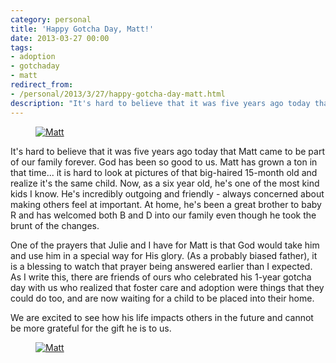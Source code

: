 ```yaml
---
category: personal
title: 'Happy Gotcha Day, Matt!'
date: 2013-03-27 00:00
tags:
- adoption
- gotchaday
- matt
redirect_from:
- /personal/2013/3/27/happy-gotcha-day-matt.html
description: "It's hard to believe that it was five years ago today that Matt came to be part of our family forever. God has been so good to us. Matt has grown a ton in that time... it is hard to look at pictures of that big-haired 15-month old and realize it's the same child."
---
```

<figure class="align-center" style="width: 400px">
  <a href="{{ site.url }}{{ site.baseurl }}/images/FiveYearsAgoMatt.jpg"><img src="{{ site.url }}{{ site.baseurl }}/images/FiveYearsAgoMatt.jpg" alt="Matt"></a>
</figure>

It's hard to believe that it was five years ago today that Matt came to be part of our family forever. God has been so good to us. Matt has grown a ton in that time... it is hard to look at pictures of that big-haired 15-month old and realize it's the same child. Now, as a six year old, he's one of the most kind kids I know. He's incredibly outgoing and friendly - always concerned about making others feel at important. At home, he's been a great brother to baby R and has welcomed both B and D into our family even though he took the brunt of the changes.

One of the prayers that Julie and I have for Matt is that God would take him and use him in a special way for His glory. (As a probably biased father), it is a blessing to watch that prayer being answered earlier than I expected. As I write this, there are friends of ours who celebrated his 1-year gotcha day with us who realized that foster care and adoption were things that they could do too, and are now waiting for a child to be placed into their home.

We are excited to see how his life impacts others in the future and cannot be more grateful for the gift he is to us.

 <figure class="align-center" style="width: 400px">
  <a href="{{ site.url }}{{ site.baseurl }}/images/mattolder.jpg"><img src="{{ site.url }}{{ site.baseurl }}/images/mattolder.jpg" alt="Matt"></a>
</figure>
